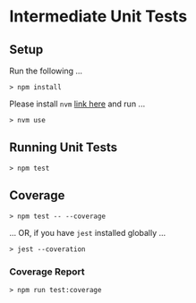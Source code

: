 # Intermediate Unit Tests

## Setup

Run the following ...

```script
> npm install
```

Please install `nvm` [link here](https://github.com/nvm-sh/nvm/blob/master/README.md#installing-and-updating) and run ...

```script
> nvm use
```

## Running Unit Tests

```script
> npm test
```

## Coverage

```script
> npm test -- --coverage
```

... OR, if you have `jest` installed globally ...

```script
> jest --coveration
```

### Coverage Report

```script
> npm run test:coverage
```